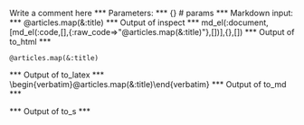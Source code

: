 Write a comment here
*** Parameters: ***
{} # params 
*** Markdown input: ***
	@articles.map(&:title)
*** Output of inspect ***
md_el(:document,[md_el(:code,[],{:raw_code=>"@articles.map(&:title)"},[])],{},[])
*** Output of to_html ***
<pre><code>@articles.map(&amp;:title)</code></pre>
*** Output of to_latex ***
\begin{verbatim}@articles.map(&:title)\end{verbatim}
*** Output of to_md ***

*** Output of to_s ***

